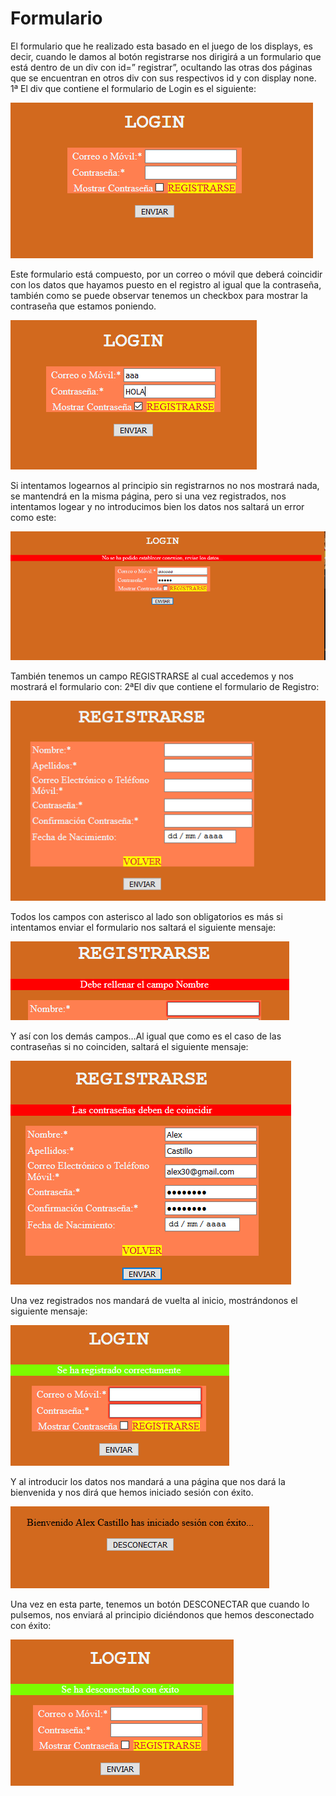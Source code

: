 # Formulario
El formulario que he realizado esta basado en el juego de los displays, es decir, cuando le damos al botón registrarse nos dirigirá a un formulario que está dentro de un div con id=” registrar”, ocultando las otras dos páginas que se encuentran en otros div con sus respectivos id y con display none.
1ª El div que contiene el formulario de Login es el siguiente:

   ![alt text](https://github.com/alexxcastillo/Formulario/blob/master/capturas/cap1.png)
   
 
Este formulario está compuesto, por un correo o móvil que deberá coincidir con los datos que hayamos puesto en el registro al igual que la contraseña, también como se puede observar tenemos un checkbox   para mostrar la contraseña que estamos poniendo.

 ![alt text](https://github.com/alexxcastillo/Formulario/blob/master/capturas/cap2.png)
   
Si intentamos logearnos al principio sin registrarnos no nos mostrará nada, se mantendrá en la misma página, pero si una vez registrados, nos intentamos logear y no introducimos bien los datos nos saltará un error como este:

![alt text](https://github.com/alexxcastillo/Formulario/blob/master/capturas/cap3.png)

También tenemos un campo REGISTRARSE al cual accedemos y nos mostrará el formulario con:
2ªEl div que contiene el formulario de Registro:

![alt text](https://github.com/alexxcastillo/Formulario/blob/master/capturas/cap4.png)

Todos los campos con asterisco al lado son obligatorios es más si intentamos enviar el formulario nos saltará el siguiente mensaje:

![alt text](https://github.com/alexxcastillo/Formulario/blob/master/capturas/cap5.png)

Y así con los demás campos…Al igual que como es el caso de las contraseñas si no coinciden, saltará el siguiente mensaje:


![alt text](https://github.com/alexxcastillo/Formulario/blob/master/capturas/cap6.png)


Una vez registrados nos mandará de vuelta al inicio, mostrándonos el siguiente mensaje:

![alt text](https://github.com/alexxcastillo/Formulario/blob/master/capturas/cap7.png)

Y al introducir los datos nos mandará a una página que nos dará la bienvenida y nos dirá que hemos iniciado sesión con éxito.

![alt text](https://github.com/alexxcastillo/Formulario/blob/master/capturas/cap8.png)

Una vez en esta parte, tenemos un botón DESCONECTAR que cuando lo pulsemos, nos enviará al principio diciéndonos que hemos desconectado con éxito:

![alt text](https://github.com/alexxcastillo/Formulario/blob/master/capturas/cap9.png)
